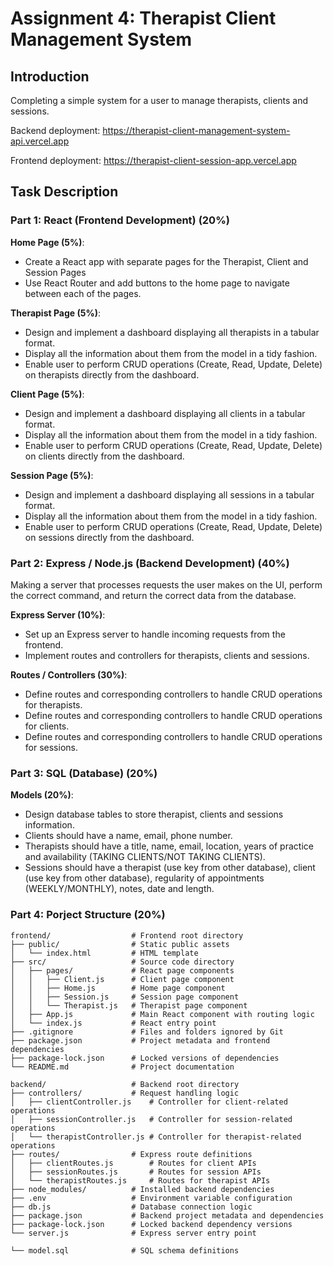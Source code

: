 # Assignment 4: Therapist Client Management System

## Introduction

Completing a simple system for a user to manage therapists, clients and sessions.

Backend deployment:
https://therapist-client-management-system-api.vercel.app

Frontend deployment:
https://therapist-client-session-app.vercel.app


## Task Description

### Part 1: React (Frontend Development) (20%)

**Home Page (5%)**:

- Create a React app with separate pages for the Therapist, Client and Session Pages
- Use React Router and add buttons to the home page to navigate between each of the pages.

**Therapist Page (5%)**:

- Design and implement a dashboard displaying all therapists in a tabular format.
- Display all the information about them from the model in a tidy fashion.
- Enable user to perform CRUD operations (Create, Read, Update, Delete) on therapists directly from the dashboard.

**Client Page (5%)**:

- Design and implement a dashboard displaying all clients in a tabular format.
- Display all the information about them from the model in a tidy fashion.
- Enable user to perform CRUD operations (Create, Read, Update, Delete) on clients directly from the dashboard.

**Session Page (5%)**:

- Design and implement a dashboard displaying all sessions in a tabular format.
- Display all the information about them from the model in a tidy fashion.
- Enable user to perform CRUD operations (Create, Read, Update, Delete) on sessions directly from the dashboard.

### Part 2: Express / Node.js (Backend Development) (40%)

Making a server that processes requests the user makes on the UI, perform the correct command, and return the correct data from the database.

**Express Server (10%)**:

- Set up an Express server to handle incoming requests from the frontend.
- Implement routes and controllers for therapists, clients and sessions.

**Routes / Controllers (30%)**:

- Define routes and corresponding controllers to handle CRUD operations for therapists.
- Define routes and corresponding controllers to handle CRUD operations for clients.
- Define routes and corresponding controllers to handle CRUD operations for sessions.

### Part 3: SQL (Database) (20%)

**Models (20%)**:
- Design database tables to store therapist, clients and sessions information.
- Clients should have a name, email, phone number.
- Therapists should have a title, name, email, location, years of practice and availability (TAKING CLIENTS/NOT TAKING CLIENTS).
- Sessions should have a therapist (use key from other database), client (use key from other database), regularity of appointments (WEEKLY/MONTHLY), notes, date and length.

### Part 4: Porject Structure (20%)



```
frontend/                  # Frontend root directory
├── public/                # Static public assets
│   └── index.html         # HTML template
├── src/                   # Source code directory
│   ├── pages/             # React page components
│   │   ├── Client.js      # Client page component
│   │   ├── Home.js        # Home page component
│   │   ├── Session.js     # Session page component
│   │   └── Therapist.js   # Therapist page component
│   ├── App.js             # Main React component with routing logic
│   └── index.js           # React entry point
├── .gitignore             # Files and folders ignored by Git
├── package.json           # Project metadata and frontend dependencies
├── package-lock.json      # Locked versions of dependencies
└── README.md              # Project documentation
```

```
backend/                   # Backend root directory
├── controllers/           # Request handling logic
│   ├── clientController.js    # Controller for client-related operations
│   ├── sessionController.js   # Controller for session-related operations
│   └── therapistController.js # Controller for therapist-related operations
├── routes/                # Express route definitions
│   ├── clientRoutes.js        # Routes for client APIs
│   ├── sessionRoutes.js       # Routes for session APIs
│   └── therapistRoutes.js     # Routes for therapist APIs
├── node_modules/          # Installed backend dependencies
├── .env                   # Environment variable configuration
├── db.js                  # Database connection logic
├── package.json           # Backend project metadata and dependencies
├── package-lock.json      # Locked backend dependency versions
└── server.js              # Express server entry point
```

```
└── model.sql              # SQL schema definitions
```
